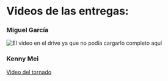 # Videos de las entregas:

### Miguel García

![El video en el drive](https://drive.google.com/file/d/1JTArlpqmPzR_JrCDnDplJSzKAT0Bsyt1/view?usp=sharing) ya que no podía cargarlo completo aquí

### Kenny Mei 

[Video del tornado](https://drive.google.com/file/d/1WeAFHiuDxMF5xqL0Uc9BJEfeIyDKKBI-/view?usp=sharing) 
